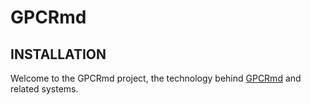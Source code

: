 GPCRmd
=======


INSTALLATION
------------

Welcome to the GPCRmd project, the technology behind [GPCRmd](http://www.gpcrmd.org) and related systems.
